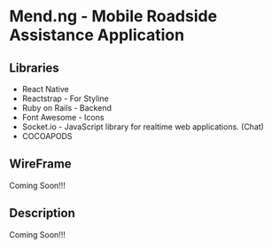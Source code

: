 # Mend.ng - Mobile  Roadside Assistance  Application

## Libraries
* React Native
* Reactstrap - For Styline
* Ruby on Rails - Backend
* Font Awesome - Icons
* Socket.io - JavaScript library for realtime web applications. (Chat)
* COCOAPODS


## WireFrame

Coming Soon!!!


## Description

Coming Soon!!!
